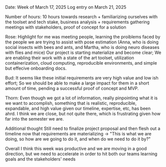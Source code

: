 Date:
Week of March 17, 2025
Log entry on March 21, 2025

Number of hours:
10 hours towards research + familiarizing ourselves with the toolset and tech stake, business analysis + requirements gathering meetings with stakeholders, proof of concept for a
solution

Rose:
Highlight for me was meeting people, learning the proiblems faced by the people we are trying to assist with pose estimation
(Anna, who is doing social insects with bees and ants, and Martha, who is doing neuro diseases with flies and mice)
Our project is starting materialize and become clear; We are enabling their work with a state of the art toolset, utilization containerization, cloud computing, 
reproducible environments, and simple but effecive onboarding docs.

Bud:
It seems like these initial requirements are very high value and low ish effort; So we should be able to make a large impact for them in a short amount of time,
pending a successful proof of concept and MVP.

Thorn:
Even though we got a lot of information, really pinpointing what it is we want to accomplish, something that is realistic, reproducible, expandable, and high value given
our timeline, expertise, etc, has been ahrd. I think we are close, but not quite there, which is frustrating given how far into the semester we are. 

Additional thought
Still need to finalize project proposal and then flesh out a timeline now that requirements are materializing -> "This is what we are doing, so how are we going to do
it, and when do we need to do it by?"

Overall I think this week was productive and we are moving in a good direction, but we need to accelerate in order to hit both our teams learning goals and the stakeholders'
needs

